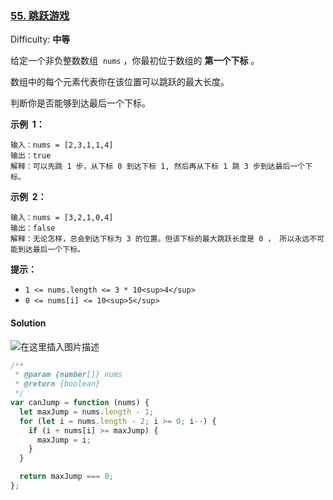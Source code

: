 ### [55\. 跳跃游戏](https://leetcode-cn.com/problems/jump-game/)

Difficulty: **中等**

给定一个非负整数数组  `nums` ，你最初位于数组的 **第一个下标** 。

数组中的每个元素代表你在该位置可以跳跃的最大长度。

判断你是否能够到达最后一个下标。

**示例  1：**

```
输入：nums = [2,3,1,1,4]
输出：true
解释：可以先跳 1 步，从下标 0 到达下标 1, 然后再从下标 1 跳 3 步到达最后一个下标。
```

**示例  2：**

```
输入：nums = [3,2,1,0,4]
输出：false
解释：无论怎样，总会到达下标为 3 的位置。但该下标的最大跳跃长度是 0 ， 所以永远不可能到达最后一个下标。
```

**提示：**

- `1 <= nums.length <= 3 * 10<sup>4</sup>`
- `0 <= nums[i] <= 10<sup>5</sup>`

#### Solution

![在这里插入图片描述](https://img-blog.csdnimg.cn/20210425153411865.png)

```javascript
/**
 * @param {number[]} nums
 * @return {boolean}
 */
var canJump = function (nums) {
  let maxJump = nums.length - 1;
  for (let i = nums.length - 2; i >= 0; i--) {
    if (i + nums[i] >= maxJump) {
      maxJump = i;
    }
  }

  return maxJump === 0;
};
```
